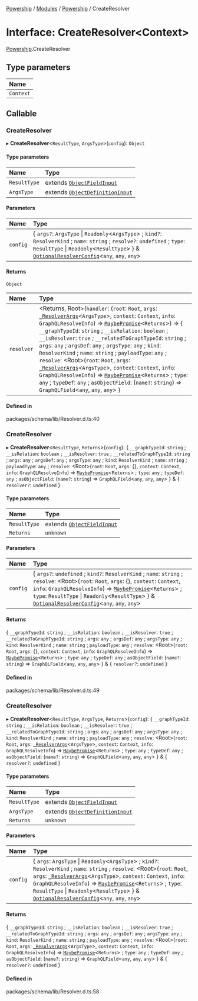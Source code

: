 [Powership](../README.md) / [Modules](../modules.md) / [Powership](../modules/Powership.md) / CreateResolver

# Interface: CreateResolver<Context\>

[Powership](../modules/Powership.md).CreateResolver

## Type parameters

| Name |
| :------ |
| `Context` |

## Callable

### CreateResolver

▸ **CreateResolver**<`ResultType`, `ArgsType`\>(`config`): `Object`

#### Type parameters

| Name | Type |
| :------ | :------ |
| `ResultType` | extends [`ObjectFieldInput`](../modules/Powership.md#objectfieldinput) |
| `ArgsType` | extends [`ObjectDefinitionInput`](../modules/Powership.md#objectdefinitioninput) |

#### Parameters

| Name | Type |
| :------ | :------ |
| `config` | { `args?`: `ArgsType` \| `Readonly`<`ArgsType`\> ; `kind?`: `ResolverKind` ; `name`: `string` ; `resolve?`: `undefined` ; `type`: `ResultType` \| `Readonly`<`ResultType`\>  } & [`OptionalResolverConfig`](../modules/Powership.md#optionalresolverconfig)<`any`, `any`, `any`\> |

#### Returns

`Object`

| Name | Type |
| :------ | :------ |
| `resolver` | <Returns, Root\>(`handler`: (`root`: `Root`, `args`: [`_ResolverArgs`](../modules/Powership.md#_resolverargs)<`ArgsType`\>, `context`: `Context`, `info`: `GraphQLResolveInfo`) => [`MaybePromise`](../modules/Powership.TU.md#maybepromise)<`Returns`\>) => { `__graphTypeId`: `string` ; `__isRelation`: `boolean` ; `__isResolver`: ``true`` ; `__relatedToGraphTypeId`: `string` ; `args`: `any` ; `argsDef`: `any` ; `argsType`: `any` ; `kind`: `ResolverKind` ; `name`: `string` ; `payloadType`: `any` ; `resolve`: <Root\>(`root`: `Root`, `args`: [`_ResolverArgs`](../modules/Powership.md#_resolverargs)<`ArgsType`\>, `context`: `Context`, `info`: `GraphQLResolveInfo`) => [`MaybePromise`](../modules/Powership.TU.md#maybepromise)<`Returns`\> ; `type`: `any` ; `typeDef`: `any` ; `asObjectField`: (`name?`: `string`) => `GraphQLField`<`any`, `any`, `any`\>  } |

#### Defined in

packages/schema/lib/Resolver.d.ts:40

### CreateResolver

▸ **CreateResolver**<`ResultType`, `Returns`\>(`config`): { `__graphTypeId`: `string` ; `__isRelation`: `boolean` ; `__isResolver`: ``true`` ; `__relatedToGraphTypeId`: `string` ; `args`: `any` ; `argsDef`: `any` ; `argsType`: `any` ; `kind`: `ResolverKind` ; `name`: `string` ; `payloadType`: `any` ; `resolve`: <Root\>(`root`: `Root`, `args`: {}, `context`: `Context`, `info`: `GraphQLResolveInfo`) => [`MaybePromise`](../modules/Powership.TU.md#maybepromise)<`Returns`\> ; `type`: `any` ; `typeDef`: `any` ; `asObjectField`: (`name?`: `string`) => `GraphQLField`<`any`, `any`, `any`\>  } & { `resolver?`: `undefined`  }

#### Type parameters

| Name | Type |
| :------ | :------ |
| `ResultType` | extends [`ObjectFieldInput`](../modules/Powership.md#objectfieldinput) |
| `Returns` | `unknown` |

#### Parameters

| Name | Type |
| :------ | :------ |
| `config` | { `args?`: `undefined` ; `kind?`: `ResolverKind` ; `name`: `string` ; `resolve`: <Root\>(`root`: `Root`, `args`: {}, `context`: `Context`, `info`: `GraphQLResolveInfo`) => [`MaybePromise`](../modules/Powership.TU.md#maybepromise)<`Returns`\> ; `type`: `ResultType` \| `Readonly`<`ResultType`\>  } & [`OptionalResolverConfig`](../modules/Powership.md#optionalresolverconfig)<`any`, `any`, `any`\> |

#### Returns

{ `__graphTypeId`: `string` ; `__isRelation`: `boolean` ; `__isResolver`: ``true`` ; `__relatedToGraphTypeId`: `string` ; `args`: `any` ; `argsDef`: `any` ; `argsType`: `any` ; `kind`: `ResolverKind` ; `name`: `string` ; `payloadType`: `any` ; `resolve`: <Root\>(`root`: `Root`, `args`: {}, `context`: `Context`, `info`: `GraphQLResolveInfo`) => [`MaybePromise`](../modules/Powership.TU.md#maybepromise)<`Returns`\> ; `type`: `any` ; `typeDef`: `any` ; `asObjectField`: (`name?`: `string`) => `GraphQLField`<`any`, `any`, `any`\>  } & { `resolver?`: `undefined`  }

#### Defined in

packages/schema/lib/Resolver.d.ts:49

### CreateResolver

▸ **CreateResolver**<`ResultType`, `ArgsType`, `Returns`\>(`config`): { `__graphTypeId`: `string` ; `__isRelation`: `boolean` ; `__isResolver`: ``true`` ; `__relatedToGraphTypeId`: `string` ; `args`: `any` ; `argsDef`: `any` ; `argsType`: `any` ; `kind`: `ResolverKind` ; `name`: `string` ; `payloadType`: `any` ; `resolve`: <Root\>(`root`: `Root`, `args`: [`_ResolverArgs`](../modules/Powership.md#_resolverargs)<`ArgsType`\>, `context`: `Context`, `info`: `GraphQLResolveInfo`) => [`MaybePromise`](../modules/Powership.TU.md#maybepromise)<`Returns`\> ; `type`: `any` ; `typeDef`: `any` ; `asObjectField`: (`name?`: `string`) => `GraphQLField`<`any`, `any`, `any`\>  } & { `resolver?`: `undefined`  }

#### Type parameters

| Name | Type |
| :------ | :------ |
| `ResultType` | extends [`ObjectFieldInput`](../modules/Powership.md#objectfieldinput) |
| `ArgsType` | extends [`ObjectDefinitionInput`](../modules/Powership.md#objectdefinitioninput) |
| `Returns` | `unknown` |

#### Parameters

| Name | Type |
| :------ | :------ |
| `config` | { `args`: `ArgsType` \| `Readonly`<`ArgsType`\> ; `kind?`: `ResolverKind` ; `name`: `string` ; `resolve`: <Root\>(`root`: `Root`, `args`: [`_ResolverArgs`](../modules/Powership.md#_resolverargs)<`ArgsType`\>, `context`: `Context`, `info`: `GraphQLResolveInfo`) => [`MaybePromise`](../modules/Powership.TU.md#maybepromise)<`Returns`\> ; `type`: `ResultType` \| `Readonly`<`ResultType`\>  } & [`OptionalResolverConfig`](../modules/Powership.md#optionalresolverconfig)<`any`, `any`, `any`\> |

#### Returns

{ `__graphTypeId`: `string` ; `__isRelation`: `boolean` ; `__isResolver`: ``true`` ; `__relatedToGraphTypeId`: `string` ; `args`: `any` ; `argsDef`: `any` ; `argsType`: `any` ; `kind`: `ResolverKind` ; `name`: `string` ; `payloadType`: `any` ; `resolve`: <Root\>(`root`: `Root`, `args`: [`_ResolverArgs`](../modules/Powership.md#_resolverargs)<`ArgsType`\>, `context`: `Context`, `info`: `GraphQLResolveInfo`) => [`MaybePromise`](../modules/Powership.TU.md#maybepromise)<`Returns`\> ; `type`: `any` ; `typeDef`: `any` ; `asObjectField`: (`name?`: `string`) => `GraphQLField`<`any`, `any`, `any`\>  } & { `resolver?`: `undefined`  }

#### Defined in

packages/schema/lib/Resolver.d.ts:58

